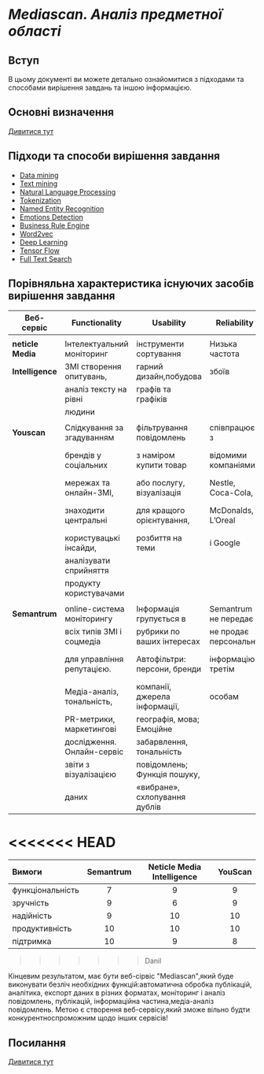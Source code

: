 # ***Mediascan. Аналіз предметної області***

## Вступ

В цьому документі ви можете детально ознайомитися з підходами та способами вирішення завдань та іншою інформацією.

## Основні визначення

[Дивитися тут](https://github.com/DanilPidhainyi/obd_project/blob/master/docs/requirements/stakeholders-needs.md)

## Підходи та способи вирішення завдання
- [Data mining](https://ru.wikipedia.org/wiki/Data_mining)
- [Text mining](http://datareview.info/article/osnovnyie-tehnologii-text-mining/#:~:text=%D0%A1%D1%82%D1%80%D0%BE%D0%B3%D0%BE%20%D0%B3%D0%BE%D0%B2%D0%BE%D1%80%D1%8F%2C%20text%20mining%20%E2%80%93%20%D1%8D%D1%82%D0%BE,%D1%83%D0%B4%D0%BE%D0%B1%D0%BD%D0%BE%D0%BC%20%D0%B4%D0%BB%D1%8F%20%D0%BC%D0%B0%D1%88%D0%B8%D0%BD%D0%BD%D0%BE%D0%B9%20%D0%BE%D0%B1%D1%80%D0%B0%D0%B1%D0%BE%D1%82%D0%BA%D0%B8%20%D0%B2%D0%B8%D0%B4%D0%B5.)
- [Natural Language Processing](https://ru.wikipedia.org/wiki/%D0%9E%D0%B1%D1%80%D0%B0%D0%B1%D0%BE%D1%82%D0%BA%D0%B0_%D0%B5%D1%81%D1%82%D0%B5%D1%81%D1%82%D0%B2%D0%B5%D0%BD%D0%BD%D0%BE%D0%B3%D0%BE_%D1%8F%D0%B7%D1%8B%D0%BA%D0%B0)
- [Tokenization](https://ru.wikipedia.org/wiki/%D0%A2%D0%BE%D0%BA%D0%B5%D0%BD%D0%B8%D0%B7%D0%B0%D1%86%D0%B8%D1%8F_(%D0%B8%D0%BD%D1%84%D0%BE%D1%80%D0%BC%D0%B0%D1%86%D0%B8%D0%BE%D0%BD%D0%BD%D0%B0%D1%8F_%D0%B1%D0%B5%D0%B7%D0%BE%D0%BF%D0%B0%D1%81%D0%BD%D0%BE%D1%81%D1%82%D1%8C))
- [Named Entity Recognition](https://ru.wikipedia.org/wiki/%D0%A1%D0%B2%D1%8F%D0%B7%D1%8B%D0%B2%D0%B0%D0%BD%D0%B8%D0%B5_%D0%B8%D0%BC%D0%B5%D0%BD%D0%BE%D0%B2%D0%B0%D0%BD%D0%BD%D1%8B%D1%85_%D1%81%D1%83%D1%89%D0%BD%D0%BE%D1%81%D1%82%D0%B5%D0%B9)
- [Emotions Detection](https://en.wikipedia.org/wiki/Emotion_recognition)
- [Business Rule Engine](https://ru.wikipedia.org/wiki/%D0%A1%D0%B5%D1%80%D0%B2%D0%B5%D1%80_%D0%B8%D1%81%D0%BF%D0%BE%D0%BB%D0%BD%D0%B5%D0%BD%D0%B8%D1%8F_%D0%B1%D0%B8%D0%B7%D0%BD%D0%B5%D1%81-%D0%BF%D1%80%D0%B0%D0%B2%D0%B8%D0%BB)
- [Word2vec](https://ru.wikipedia.org/wiki/Word2vec)
- [Deep Learning](https://uk.wikipedia.org/wiki/%D0%93%D0%BB%D0%B8%D0%B1%D0%B8%D0%BD%D0%BD%D0%B5_%D0%BD%D0%B0%D0%B2%D1%87%D0%B0%D0%BD%D0%BD%D1%8F)
- [Tensor Flow](https://ru.wikipedia.org/wiki/TensorFlow)
- [Full Text Search](https://uk.wikipedia.org/wiki/%D0%9F%D0%BE%D0%B2%D0%BD%D0%BE%D1%82%D0%B5%D0%BA%D1%81%D1%82%D0%BE%D0%B2%D0%B8%D0%B9_%D0%BF%D0%BE%D1%88%D1%83%D0%BA)

## Порівняльна характеристика існуючих засобів вирішення завдання

|**Веб-сервіс**    | **Functionality**            | **Usability**              | **Reliability**   | **Performance**               | **Supportability** |
|--------------|--------------------------|------------------------|---------------|---------------------------|----------------|
| | | | | | |
|**neticle Media** |Інтелектуальний моніторинг| інструменти сортування | Низька частота| Точність сітки 85 - 95%   | Підтримує 12   |
|**Intelligence**  |ЗМІ створення опитувань,  | гарний дизайн,побудова | збоїв         | точність згоди людини 82%,| мов, адаптована|
|              | аналіз тексту на рівні   |  графів та графіків    |               | аналіз всього відкритого  | під мобільні   |
|              | людини                   |                        |               | медіа                     | девайси        |
| | | | | | |
|**Youscan**       | Слідкування за згадуванням |фільтрування повідомлень |співпрацює з        | Точність обробки тональності  | адаптовано для|
|              | брендів у соціальних       |з наміром купити товар   |відомими компаніями:| досягає 95%,штучний інтелект  | андроїд та OS,|
|              | мережах та онлайн-ЗМІ,     |або послугу, візуалізація| Nestle,  Coca-Cola,| виконує рутинну роботу,       | з можливістю  |
|              | знаходити центральні       |для кращого орієнтування,| McDonalds, L’Oreal | керування клієнтським сервісом| вибрати:      |
|              | користувацькі інсайди,     | розбиття на теми        | і Google           | та CRM 500000 джерел, аналіз  | українську,   |
|              | аналізувати сприйняття     |                         |                    | картинок                      | російську,    |
|              | продукту користувачами     |                         |                    |                               | англійську    |
| | | | | | |
|**Semantrum**     | online-система моніторингу |Інформація групується в   | Semantrum не передає і|Використовуються технології    | Мови інтерфейсу:|
|              | всіх типів ЗМІ і соцмедіа  |рубрики по ваших інтересах| не продає персональну |обробки великих масивів даних  | російська,      |
|              | для управління репутацією. |Автофільтри: персони, бренди | інформацію третім  |(Big Data)Цілодобовий доступ до| українська,     |
|              | Медіа-аналіз, тональність, |компанії, джерела інформації,| особам             | онлайн-сервісу                | англійська;     |
|              | PR-метрики, маркетингові   |географія, мова; Емоційне   |                     |                               | Адаптовано під  |
|              | дослідження. Онлайн-сервіс |забарвлення, тональність |                        |                               | ПК, планшети,   |
|              | звіти з візуалізацією      | повідомлень; Функція пошуку,|                    |                               | смартфони       |
|              | даних                      | «вибране», схлопування дублів|                   |                               |                 |
<<<<<<< HEAD
=======

| Вимоги       | Semantrum | Neticle Media Intelligence | YouScan |
| :------------- |:------------------:|:-----:|:-------:|
| функціональність   | 7 | 9 | 9 |
| зручність   | 9 | 6 | 9 |
| надійність  | 9 | 10 | 10 |
| продуктивність  | 10 | 10 | 10 |
| підтримка  | 10 | 9 | 8 |

>>>>>>> Danil


Кінцевим результатом, має бути веб-сірвіс "Mediascan",який буде виконувати безліч необхідних функцій:автоматична обробка публікацій, аналітика, експорт даних в різних форматах, моніторинг і аналіз повідомлень, публікацій, інформаційна частина,медіа-аналіз повідомлень. Метою є створення веб-сервісу,який зможе вільно будти конкурентноспроможним щодо інших сервісів!
## Посилання

[Дивитися тут](https://github.com/DanilPidhainyi/obd_project/blob/master/docs/requirements/stakeholders-needs.md)
